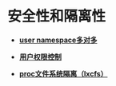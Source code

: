 # 安全性和隔离性<a name="ZH-CN_TOPIC_0184808026"></a>

-   **[user namespace多对多](user-namespace多对多.md)**  

-   **[用户权限控制](用户权限控制.md)**  

-   **[proc文件系统隔离（lxcfs）](proc文件系统隔离（lxcfs）.md)**  


